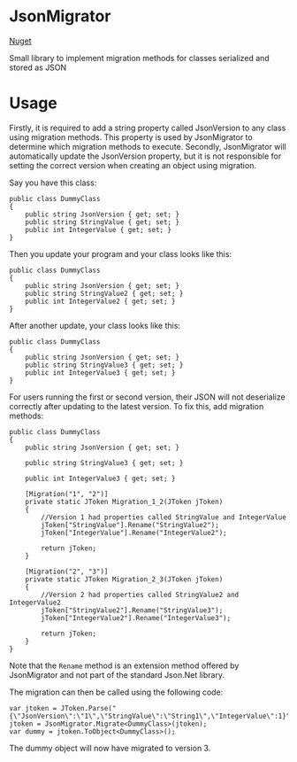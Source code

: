 # JsonMigrator

[Nuget](https://www.nuget.org/packages/StijnOostdam.JsonMigrator/)

Small library to implement migration methods for classes serialized and stored as JSON

# Usage

Firstly, it is required to add a string property called JsonVersion to any class using migration methods. This property is used by JsonMigrator to determine which migration methods to execute. Secondly, JsonMigrator will automatically update the JsonVersion property, but it is not responsible for setting the correct version when creating an object using migration.

Say you have this class:

    public class DummyClass  
    {  
        public string JsonVersion { get; set; }      
        public string StringValue { get; set; }      
        public int IntegerValue { get; set; }      
    }
    
Then you update your program and your class looks like this:

    public class DummyClass  
    {  
        public string JsonVersion { get; set; }      
        public string StringValue2 { get; set; }      
        public int IntegerValue2 { get; set; }      
    }

After another update, your class looks like this:

    public class DummyClass  
    {  
        public string JsonVersion { get; set; }      
        public string StringValue3 { get; set; }      
        public int IntegerValue3 { get; set; }      
    }
    
For users running the first or second version, their JSON will not deserialize correctly after updating to the latest version. To fix this, add migration methods:

    public class DummyClass
    {
        public string JsonVersion { get; set; }

        public string StringValue3 { get; set; }

        public int IntegerValue3 { get; set; }

        [Migration("1", "2")]
        private static JToken Migration_1_2(JToken jToken)
        {
            //Version 1 had properties called StringValue and IntegerValue
            jToken["StringValue"].Rename("StringValue2");
            jToken["IntegerValue"].Rename("IntegerValue2");

            return jToken;
        }

        [Migration("2", "3")]
        private static JToken Migration_2_3(JToken jToken)
        {
            //Version 2 had properties called StringValue2 and IntegerValue2
            jToken["StringValue2"].Rename("StringValue3");
            jToken["IntegerValue2"].Rename("IntegerValue3");

            return jToken;
        }
    }
    
Note that the <code>Rename</code> method is an extension method offered by JsonMigrator and not part of the standard Json.Net library.

The migration can then be called using the following code:

    var jtoken = JToken.Parse("{\"JsonVersion\":\"1\",\"StringValue\":\"String1\",\"IntegerValue\":1}");
    jtoken = JsonMigrator.Migrate<DummyClass>(jtoken);
    var dummy = jtoken.ToObject<DummyClass>();
    
The dummy object will now have migrated to version 3.
